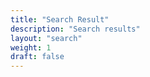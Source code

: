 ```yaml
---
title: "Search Result"
description: "Search results"
layout: "search"
weight: 1
draft: false
---
```

